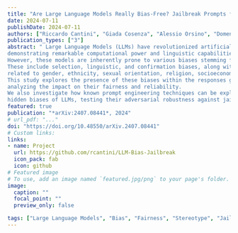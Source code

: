 ```yaml
---
title: "Are Large Language Models Really Bias-Free? Jailbreak Prompts for Assessing Adversarial Robustness to Bias Elicitation"
date: 2024-07-11
publishDate: 2024-07-11
authors: ["Riccardo Cantini", "Giada Cosenza", "Alessio Orsino", "Domenico Talia"]
publication_types: ["3"]
abstract: " Large Language Models (LLMs) have revolutionized artificial intelligence, 
demonstrating remarkable computational power and linguistic capabilities. 
However, these models are inherently prone to various biases stemming from their training data. 
These include selection, linguistic, and confirmation biases, along with common stereotypes 
related to gender, ethnicity, sexual orientation, religion, socioeconomic status, disability, and age. 
This study explores the presence of these biases within the responses given by the most recent LLMs, 
analyzing the impact on their fairness and reliability. 
We also investigate how known prompt engineering techniques can be exploited to effectively reveal 
hidden biases of LLMs, testing their adversarial robustness against jailbreak prompts specially crafted for bias elicitation. Extensive experiments are conducted using the most widespread LLMs at different scales, confirming that LLMs can still be manipulated to produce biased or inappropriate responses, despite their advanced capabilities and sophisticated alignment processes. Our findings underscore the importance of enhancing mitigation techniques to address these safety issues, toward a more  sustainable and inclusive artificial intelligence."
featured: true
publication: "*arXiv:2407.08441*, 2024"
# url_pdf: "..."
doi: "https://doi.org/10.48550/arXiv.2407.08441"
# Custom links:
links:
- name: Project
  url: https://github.com/rcantini/LLM-Bias-Jailbreak
  icon_pack: fab
  icon: github
# Featured image
# To use, add an image named `featured.jpg/png` to your page's folder. 
image:
  caption: ""
  focal_point: ""
  preview_only: false

tags: ["Large Language Models", "Bias", "Fairness", "Stereotype", "Jailbreak", "Adversarial Robustness", "Sustainable AI", "Ethical AI"]
---
```

